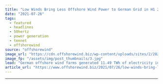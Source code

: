 ```yaml
---
title: "Low Winds Bring Less Offshore Wind Power to German Grid in H1 2021"
date: "2021-07-26"
tags: 
  - featured
  - headlines
  - 50hertz
  - power generation
  - tennet
  - offshorewind
source: "offshorewind"
image_url: "https://cdn.offshorewind.biz/wp-content/uploads/sites/2/2020/05/21105325/Germany-Considers-Taking-Minority-Stake-in-TenneT.jpg"
image_fp: "/assets/img/post_thumbnails/3.jpg"
lead: "German offshore wind farms generated 11.49 TWh of electricity in the first half of"
article_url: "https://www.offshorewind.biz/2021/07/26/low-winds-bring-less-offshore-wind-power-to-german-grid-in-h1-2021/"
---
```


---

